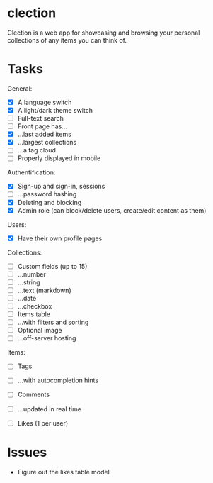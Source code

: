 # clection
Clection is a web app for showcasing and browsing your personal collections of any items you can think of.


# Tasks

General:
- [X] A language switch
- [X] A light/dark theme switch
- [ ] Full-text search
- [ ] Front page has...
- [X] ...last added items
- [X] ...largest collections
- [ ] ...a tag cloud
- [ ] Properly displayed in mobile

Authentification:
- [X] Sign-up and sign-in, sessions
- [ ] ...password hashing
- [X] Deleting and blocking
- [X] Admin role (can block/delete users, create/edit content as them)

Users:
- [X] Have their own profile pages

Collections:
- [ ] Custom fields (up to 15)
- [ ] ...number
- [ ] ...string
- [ ] ...text (markdown)
- [ ] ...date
- [ ] ...checkbox
- [ ] Items table
- [ ] ...with filters and sorting
- [ ] Optional image
- [ ] ...off-server hosting

Items:
- [ ] Tags
- [ ] ...with autocompletion hints
- [ ] Comments
- [ ] ...updated in real time
- [ ] Likes (1 per user)


# Issues

- Figure out the likes table model

